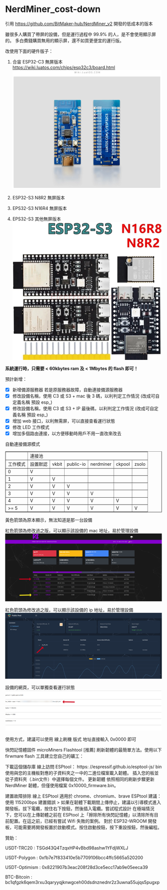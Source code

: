 # NerdMiner_cost-down

引用 https://github.com/BitMaker-hub/NerdMiner_v2   開發的低成本的版本

雖很多人購買了帶屏的設備，但是運行過程中 99.9% 的人，是不會使用顯示屏的。
多白費錢購買無用的顯示屏，還不如買更便宜的運行版。

改使用下面的硬件版子：
1. 合宙 ESP32-C3 無屏版本
   https://wiki.luatos.com/chips/esp32c3/board.html
![image](images/c3.png)

2. ESP32-S3 N8R2 無屏版本
3. EPS32-S3 N16R4 無屏版本 
4. EPS32-S3 其他無屏版本
![image](images/s3.png)

**系統運行時，只需要 < 60kbytes ram 及  < 1Mbytes  的 flash 即可！**

預計新增：

- [x]   新增備源服務器 若是原服務器故障，自動連接備源服務器
- [x]   修改設備名稱，使用  C3 或 S3 + mac 後 3 碼，以利判定工作情況  (改成可自定義名稱 預設 esp_)
- [x]   修改設備名稱，使用  C3 或 S3 + IP 最後碼，以利判定工作情況 (改成可自定義名稱 預設 esp_)
- [x]   增加 web 接口，以利無需屏，可以直接查看運行狀態
- [x]   修改 LED 工作模式
- [x]  增加多個路由連接，以方便移動時用戶不用一直改來改去

自動連接備源模式

<table  border="1">
      <tbody>
         <tr><td><br></td><td  colspan="6" data-mce->連接池<br></td></tr>
         <tr><td>工作模式</td><td>設置默認</td><td>vkbit</td><td>public-io</td><td>nerdminer</td><td>ckpool</td><td>zsolo</td></tr>
         <tr><td>0</td><td>V</td><td><br></td><td><br></td><td><br></td><td><br></td><td><br></td></tr>
         <tr><td>1</td><td>V</td><td>V</td><td><br></td><td><br></td><td><br></td><td><br></td></tr>
         <tr><td>2</td><td>V</td><td>V</td><td>V</td><td><br></td><td><br></td><td><br></td></tr>
         <tr><td>3</td><td>V</td><td>V</td><td>V</td><td>V</td><td><br></td><td><br></td></tr>
         <tr><td>4</td><td>V</td><td>V</td><td>V</td><td>V</td><td>V</td><td><br></td>
         </tr><tr><td>&gt;= 5</td><td>V</td><td>V</td><td>V</td><td>V</td><td>V</td><td>V</td></tr>
      </tbody>
</table>
    

黃色箭頭為原本顯示，無法知道是那一台設備

紅色箭頭為修改過之版，可以顯示該設備的 mac 地址，易於管理設備
![image](images/vkbit.png)

紅色箭頭為修改過之版，可以顯示該設備的  ip 地址，易於管理設備
![image](images/public_pool.png)

設備的網頁，可以單獨查看運行狀態
![image](images/web_page.png)




使用方式，建議可以使用 線上刷機 版式
地址直接輸入 0x0000 即可




快閃記憶體固件
microMiners Flashtool [推薦]
刷新韌體的最簡單方法。使用以下 firwmare flash 工具建立您自己的礦工：

下載這個儲存庫
線上訪問 ESPtool： https: //espressif.github.io/esptool-js/
bin使用與您的主機板對應的子資料夾之一中的二進位檔案載入韌體。
插入您的板並從子資料夾（.bin文件）中選擇每個文件。
更新韌體
依照相同的刷新步驟更新 NerdMiner 韌體，但僅使用檔案 0x10000_firmware.bin。

建置故障排除
線上 ESPtool 適用於 chrome、chromium、brave
ESPtool 建議：使用 115200bps
建置錯誤 > 如果在韌體下載期間上傳停止，建議以引導模式進入開發板。拔下電纜，按住右下按鈕，然後插入電纜。嘗試程式設計
在極端情況下，您可以在上傳韌體之前在 ESPtool 上「擦除所有快閃記憶體」以清除所有目前配置。在這之前，已經有嘗試 Wifi 失敗的案例。
對於 ESP32-WROOM 開發板，可能需​​要將開發板置於啟動模式。按住啟動按鈕，按下重設按鈕，然後編程。


   贊助：
   
   USDT-TRC20         :  TSGd43Q4TzqxHP4vBbd98ashw1YFdjWXLJ
   
   USDT-Polygon     :  0xfb7e7f833410e5b7709106bcc4ffc5665a520200
   
   USDT-Optimism :  0x8221907b3eac208f28d3ce5ecc17ab9e05eeca39

   BTC-Bitcoin          :  bc1qfgzk6qem3rxu3qaryyqjknwgceh00dsdnznednr2z3uwna55ujqs5pugxp
   
   
